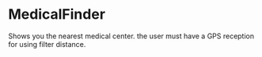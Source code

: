 # MedicalFinder
Shows you the nearest medical center. 
the user must have a GPS reception for using filter distance. 
